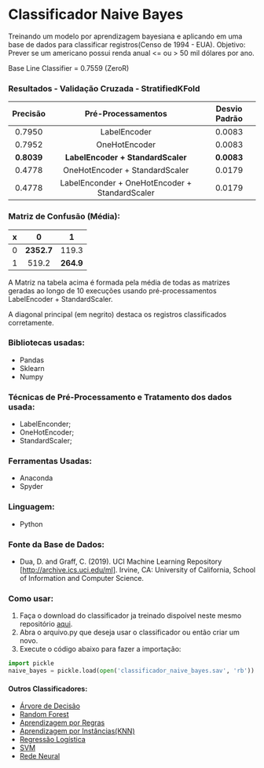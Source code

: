 # Classificador Naive Bayes
Treinando um modelo por aprendizagem bayesiana e aplicando em uma base de dados para classificar registros(Censo de 1994 - EUA).
Objetivo: Prever se um americano possui renda anual <= ou > 50 mil dólares por ano.

Base Line Classifier = 0.7559 (ZeroR)

### Resultados - Validação Cruzada - StratifiedKFold
**Precisão** | **Pré-Processamentos** | **Desvio Padrão**
| :------: | :------: | :------: |
0.7950 | LabelEncoder | 0.0083
0.7952 | OneHotEncoder | 0.0083
**0.8039** | **LabelEncoder + StandardScaler** | **0.0083**
0.4778 | OneHotEncoder + StandardScaler | 0.0179
0.4778 | LabelEnconder + OneHotEncoder + StandardScaler | 0.0179

### Matriz de Confusão (Média):
x | **0** | **1**
| :------: | :------: | :------: |
0 | **2352.7** | 119.3
1 | 519.2 | **264.9**

A Matriz na tabela acima é formada pela média de todas as matrizes geradas ao longo de 10 execuções usando pré-processamentos LabelEncoder + StandardScaler.

A diagonal principal (em negrito) destaca os registros classificados corretamente.

### Bibliotecas usadas:
- Pandas
- Sklearn
- Numpy

### Técnicas de Pré-Processamento e Tratamento dos dados usada:
- LabelEnconder;
- OneHotEncoder;
- StandardScaler;

### Ferramentas Usadas:
- Anaconda
- Spyder

### Linguagem:
- Python

### Fonte da Base de Dados: 
- Dua, D. and Graff, C. (2019). UCI Machine Learning Repository [http://archive.ics.uci.edu/ml]. Irvine, CA: University of California, School of Information and Computer Science.

### Como usar:
1. Faça o download do classificador ja treinado dispoível neste mesmo repositório [aqui](https://github.com/juliomrodrigues/Classificador-Naive-Bayes/blob/main/classificador_naive_bayes.sav).
2. Abra o arquivo.py que deseja usar o classificador ou então criar um novo.
3. Execute o código abaixo para fazer a importação:
~~~~python
import pickle
naive_bayes = pickle.load(open('classificador_naive_bayes.sav', 'rb'))
~~~~~

#### Outros Classificadores:
- [Árvore de Decisão](https://github.com/juliomrodrigues/Arvore-de-Decisao)
- [Random Forest](https://github.com/juliomrodrigues/Random-Forest-Classificador)
- [Aprendizagem por Regras](https://github.com/juliomrodrigues/Classificador-Regras)
- [Aprendizagem por Instâncias(KNN)](https://github.com/juliomrodrigues/Classificador-KNN)
- [Regressão Logística](https://github.com/juliomrodrigues/Regressao-Logistica-Classificador)
- [SVM](https://github.com/juliomrodrigues/Classificador-SVM)
- [Rede Neural](https://github.com/juliomrodrigues/Classificador-Rede-Neural)
